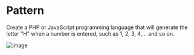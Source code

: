 # Pattern

Create a PHP or JavaScript programming language that will generate the letter "H" when a number is entered, such as 1, 2, 3, 4,... and so on.

![image](https://user-images.githubusercontent.com/87799099/231413707-30d3b8a6-1d83-4b67-9496-cd5839d6200b.png)
